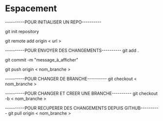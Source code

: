 # Espacement
----------POUR INITIALISER UN REPO----------

git init repository

git remote add origin < url >

----------POUR ENVOYER DES CHANGEMENTS----------
git add .

git commit -m "message_à_afficher"

git push origin < nom_branche >

----------POUR CHANGER DE BRANCHE----------
git checkout < nom_branche >

----------POUR CHANGER ET CREER UNE BRANCHE----------
git checkout -b < nom_branche >

----------POUR RECUPERER DES CHANGEMENTS DEPUIS GITHUB----------
git pull origin < nom_branche >
